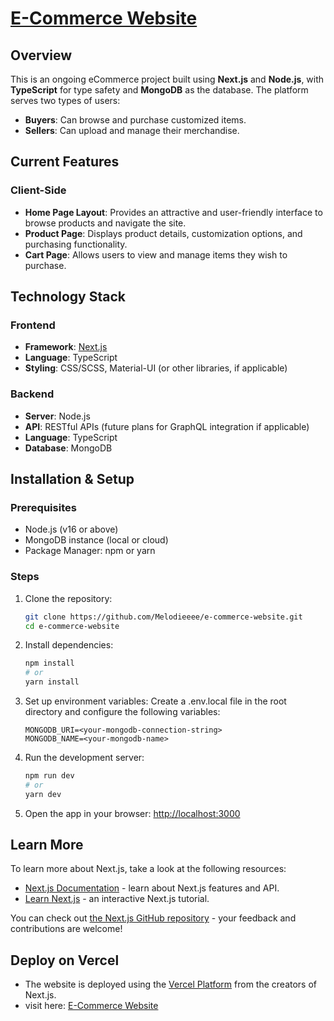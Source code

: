 # [E-Commerce Website](https://e-commerce-website-git-main-melodieeees-projects.vercel.app)

## Overview
This is an ongoing eCommerce project built using **Next.js** and **Node.js**, with **TypeScript** for type safety and **MongoDB** as the database. The platform serves two types of users: 

- **Buyers**: Can browse and purchase customized items.
- **Sellers**: Can upload and manage their merchandise.

## Current Features
### Client-Side
- **Home Page Layout**: Provides an attractive and user-friendly interface to browse products and navigate the site.
- **Product Page**: Displays product details, customization options, and purchasing functionality.
- **Cart Page**: Allows users to view and manage items they wish to purchase.

## Technology Stack
### Frontend
- **Framework**: [Next.js](https://nextjs.org/)
- **Language**: TypeScript
- **Styling**: CSS/SCSS, Material-UI (or other libraries, if applicable)

### Backend
- **Server**: Node.js
- **API**: RESTful APIs (future plans for GraphQL integration if applicable)
- **Language**: TypeScript
- **Database**: MongoDB

## Installation & Setup
### Prerequisites
- Node.js (v16 or above)
- MongoDB instance (local or cloud)
- Package Manager: npm or yarn

### Steps
1. Clone the repository:
   ```bash
   git clone https://github.com/Melodieeee/e-commerce-website.git
   cd e-commerce-website
   ```
2. Install dependencies:
   ```bash
   npm install
   # or
   yarn install
   ```
3. Set up environment variables: Create a .env.local file in the root directory and configure the following variables:
   ```env
   MONGODB_URI=<your-mongodb-connection-string>
   MONGODB_NAME=<your-mongodb-name>
   ```

4. Run the development server:
    ```bash
    npm run dev
    # or
    yarn dev
    ```
5. Open the app in your browser:
  [http://localhost:3000](http://localhost:3000)


## Learn More

To learn more about Next.js, take a look at the following resources:

- [Next.js Documentation](https://nextjs.org/docs) - learn about Next.js features and API.
- [Learn Next.js](https://nextjs.org/learn) - an interactive Next.js tutorial.

You can check out [the Next.js GitHub repository](https://github.com/vercel/next.js/) - your feedback and contributions are welcome!

## Deploy on Vercel

- The website is deployed using the [Vercel Platform](https://vercel.com/new?utm_medium=default-template&filter=next.js&utm_source=create-next-app&utm_campaign=create-next-app-readme) from the creators of Next.js.
- visit here: [E-Commerce Website](https://e-commerce-website-git-main-melodieeees-projects.vercel.app)
